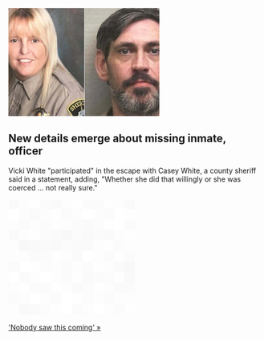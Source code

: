
![New details emerge about missing inmate, officer](./20220504175848.png)
## New details emerge about missing inmate, officer

Vicki White "participated" in the escape with Casey White, a county sheriff said in a statement, adding, "Whether she did that willingly or she was coerced ... not really sure."

![pic](../square_bg.png)

['Nobody saw this coming' »](https://www.yahoo.com/gma/missing-alabama-inmate-corrections-officer-163200162.html)

